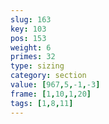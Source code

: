 ```yaml
---
slug: 163
key: 103
pos: 153
weight: 6
primes: 32
type: sizing
category: section
value: [967,5,-1,-3]
frame: [1,10,1,20]
tags: [1,8,11]
---
```

